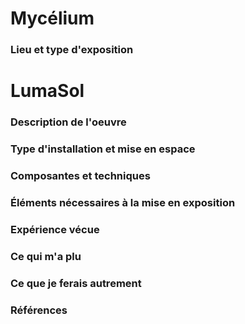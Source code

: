 # Mycélium
### Lieu et type d'exposition
# LumaSol
### Description de l'oeuvre
### Type d'installation et mise en espace
### Composantes et techniques
### Éléments nécessaires à la mise en exposition
### Expérience vécue
### Ce qui m'a plu
### Ce que je ferais autrement
### Références
